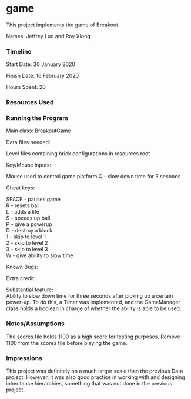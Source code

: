 game
====

This project implements the game of Breakout.

Names: Jeffrey Luo and Roy Xiong

### Timeline

Start Date: 30 January 2020

Finish Date: 16 February 2020

Hours Spent: 20

### Resources Used


### Running the Program

Main class: BreakoutGame

Data files needed: 

Level files containing brick configurations in resources root

Key/Mouse inputs:

Mouse used to control game platform
Q - slow down time for 3 seconds

Cheat keys:

SPACE - pauses game  
R - resets ball  
L - adds a life  
S - speeds up ball  
P - give a powerup  
D - destroy a block  
1 - skip to level 1  
2 - skip to level 2  
3 - skip to level 3  
W - give ability to slow time


Known Bugs:

Extra credit:

Substantial feature:  
Ability to slow down time for three seconds after picking up a certain power-up.
To do this, a Timer was implemented, and the GameManager class holds a boolean in charge of whether the ability is able
to be used.

### Notes/Assumptions

The scores file holds 1100 as a high score for testing purposes. Remove 1100 from the scores file
before playing the game.

### Impressions

This project was definitely on a much larger scale than the previous Data project. However, it was also good practice
in working with and designing inheritance hierarchies, something that was not done in the previous project.